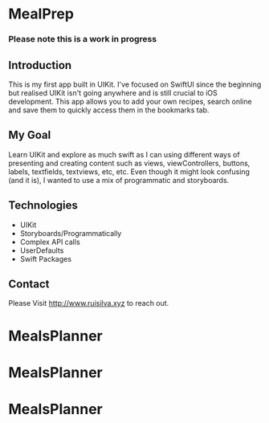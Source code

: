 # MealPrep

### **Please note this is a work in progress**

## Introduction

This is my first app built in UIKit. I've focused on SwiftUI since the beginning but realised UIKit isn't going anywhere and is still crucial to iOS development.
This app allows you to add your own recipes, search online and save them to quickly access them in the bookmarks tab.

## My Goal

Learn UIKit and explore as much swift as I can using different ways of presenting and creating content such as views, viewControllers, buttons, labels, textfields, textviews, etc, etc. Even though it might look confusing (and it is), I wanted to use a mix of programmatic and storyboards.

## Technologies

* UIKit
* Storyboards/Programmatically 
* Complex API calls
* UserDefaults
* Swift Packages

## Contact

Please Visit http://www.ruisilva.xyz to reach out.
# MealsPlanner
# MealsPlanner
# MealsPlanner
